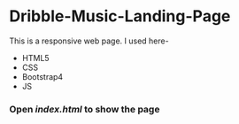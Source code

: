 # Dribble-Music-Landing-Page
This is a responsive web page. I used here-
- HTML5
- CSS
- Bootstrap4
- JS

### Open ***index.html*** to show the page
